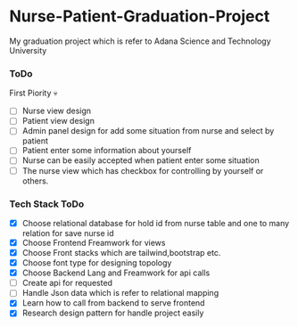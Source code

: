 # Nurse-Patient-Graduation-Project

My graduation project which is refer to Adana Science and Technology University

### ToDo

First Piority :skull:

- [ ] Nurse view design
- [ ] Patient view design
- [ ] Admin panel design for add some situation from nurse and select by patient
- [ ] Patient enter some information about yourself
- [ ] Nurse can be easily accepted when patient enter some situation
- [ ] The nurse view which has checkbox for controlling by yourself or others.

### Tech Stack ToDo

- [x] Choose relational database for hold id from nurse table and one to many relation for save nurse id
- [x] Choose Frontend Freamwork for views
- [x] Choose Front stacks which are tailwind,bootstrap etc.
- [x] Choose font type for designing topology
- [x] Choose Backend Lang and Freamwork for api calls
- [ ] Create api for requested
- [ ] Handle Json data which is refer to relational mapping
- [x] Learn how to call from backend to serve frontend
- [x] Research design pattern for handle project easily
